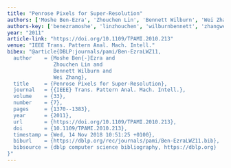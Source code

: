 ```yaml
---
title: "Penrose Pixels for Super-Resolution"
authors: ['Moshe Ben-Ezra', 'Zhouchen Lin', 'Bennett Wilburn', 'Wei Zhang 0010']
authors-key: ['benezramoshe', 'linzhouchen', 'wilburnbennett', 'zhangwei']
year: "2011"
article-link: "https://doi.org/10.1109/TPAMI.2010.213"
venue: "IEEE Trans. Pattern Anal. Mach. Intell."
bibex: "@article{DBLP:journals/pami/Ben-EzraLWZ11,
  author    = {Moshe Ben{-}Ezra and
               Zhouchen Lin and
               Bennett Wilburn and
               Wei Zhang},
  title     = {Penrose Pixels for Super-Resolution},
  journal   = {{IEEE} Trans. Pattern Anal. Mach. Intell.},
  volume    = {33},
  number    = {7},
  pages     = {1370--1383},
  year      = {2011},
  url       = {https://doi.org/10.1109/TPAMI.2010.213},
  doi       = {10.1109/TPAMI.2010.213},
  timestamp = {Wed, 14 Nov 2018 10:51:25 +0100},
  biburl    = {https://dblp.org/rec/journals/pami/Ben-EzraLWZ11.bib},
  bibsource = {dblp computer science bibliography, https://dblp.org}
}"
---
```

